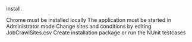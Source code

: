 install.

Chrome must be installed locally
The application must be started in Administrator mode
Change sites and conditions by editing JobCrawlSites.csv
Create installation package or run the NUnit testcases
